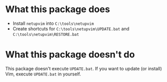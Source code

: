 
# What this package does

- Install `netupvim` into `C:\tools\netupvim`
- Create shortcuts for `C:\tools\netupvim\UPDATE.bat` and `C:\tools\netupvim\RESTORE.bat`

# What this package doesn't do

This package doesn't execute `UPDATE.bat`. If you want to update (or install) Vim, execute `UPDATE.bat` in yourself.
